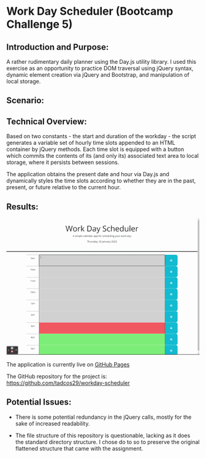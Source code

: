 # Work Day Scheduler (Bootcamp Challenge 5)

## Introduction and Purpose:

A rather rudimentary daily planner using the Day.js utility library. I used this exercise as an opportunity to practice DOM traversal using jQuery syntax, dynamic element creation via jQuery and Bootstrap, and manipulation of local storage.

## Scenario:

## Technical Overview:

Based on two constants - the start and duration of the workday - the script generates a variable set of hourly time slots appended to an HTML container by jQuery methods. Each time slot is equipped with a button which commits the contents of its (and only its) associated text area to local storage, where it persists between sessions.

The application obtains the present date and hour via Day.js and dynamically styles the time slots according to whether they are in the past, present, or future relative to the current hour. 

## Results:

![image](./WorkDayScheduler.gif)


The application is currently live on [GitHub Pages](https://tadcos29.github.io/workday-scheduler/) 

The GitHub repository for the project is: https://github.com/tadcos29/workday-scheduler

## Potential Issues:

* There is some potential redundancy in the jQuery calls, mostly for the sake of increased readability.

* The file structure of this repository is questionable, lacking as it does the standard directory structure. I chose do to so to preserve the original flattened structure that came with the assignment.
